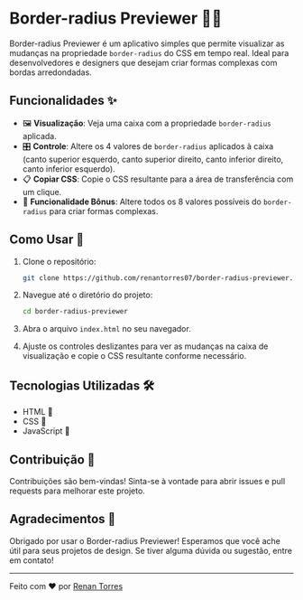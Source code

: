 # Border-radius Previewer 🎨📏

Border-radius Previewer é um aplicativo simples que permite visualizar as mudanças na propriedade `border-radius` do CSS em tempo real. Ideal para desenvolvedores e designers que desejam criar formas complexas com bordas arredondadas.

## Funcionalidades ✨

- 🖼️ **Visualização**: Veja uma caixa com a propriedade `border-radius` aplicada.
- 🎛️ **Controle**: Altere os 4 valores de `border-radius` aplicados à caixa (canto superior esquerdo, canto superior direito, canto inferior direito, canto inferior esquerdo).
- 📋 **Copiar CSS**: Copie o CSS resultante para a área de transferência com um clique.
- 🌟 **Funcionalidade Bônus**: Altere todos os 8 valores possíveis do `border-radius` para criar formas complexas.

## Como Usar 🚀

1. Clone o repositório:
    ```bash
    git clone https://github.com/renantorres07/border-radius-previewer.git
    ```

2. Navegue até o diretório do projeto:
    ```bash
    cd border-radius-previewer
    ```

3. Abra o arquivo `index.html` no seu navegador.

4. Ajuste os controles deslizantes para ver as mudanças na caixa de visualização e copie o CSS resultante conforme necessário.

## Tecnologias Utilizadas 🛠️

- HTML 📝
- CSS 🎨
- JavaScript 🚀

## Contribuição 🤝

Contribuições são bem-vindas! Sinta-se à vontade para abrir issues e pull requests para melhorar este projeto.

## Agradecimentos 🙏

Obrigado por usar o Border-radius Previewer! Esperamos que você ache útil para seus projetos de design. Se tiver alguma dúvida ou sugestão, entre em contato!

---

Feito com ❤️ por [Renan Torres](https://github.com/renantorres07)
